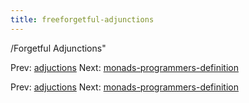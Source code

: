 ```yaml
---
title: freeforgetful-adjunctions
---
```


/Forgetful Adjunctions"

Prev: [adjuctions](adjuctions.md) Next:
[monads-programmers-definition](monads-programmers-definition.md)

Prev: [adjuctions](adjuctions.md) Next:
[monads-programmers-definition](monads-programmers-definition.md)
